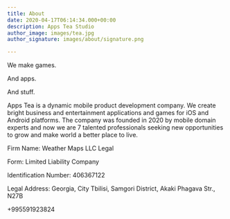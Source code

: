 ```yaml
---
title: About
date: 2020-04-17T06:14:34.000+00:00
description: Apps Tea Studio
author_image: images/tea.jpg
author_signature: images/about/signature.png

---
```

We make games.

And apps.

And stuff.

Apps Tea is a dynamic mobile product development company. We create bright business and entertainment applications and games for iOS and Android platforms. The company was founded in 2020 by mobile domain experts and now we are 7 talented professionals seeking new opportunities to grow and make world a better place to live.

Firm Name: Weather Maps LLC Legal 

Form: Limited Liability Company 

Identification Number: 406367122

Legal Address: Georgia, City Tbilisi, Samgori District, Akaki Phagava Str., N27B

+995591923824

